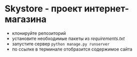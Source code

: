 # Skystore - проект интернет-магазина

- клонируйте репозиторий
- установите необходимые пакеты из _requirements.txt_
- запустите сервер `python manage.py runserver`
- по ссылке в терминале отобразится содержимое сайта